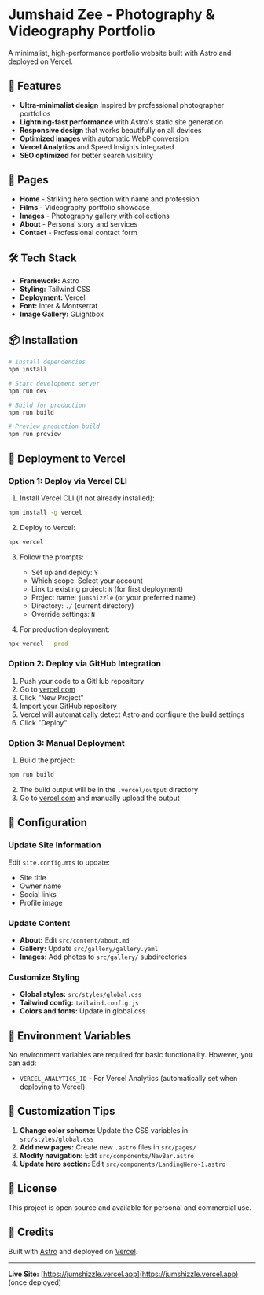 # Jumshaid Zee - Photography & Videography Portfolio

A minimalist, high-performance portfolio website built with Astro and deployed on Vercel.

## 🚀 Features

- **Ultra-minimalist design** inspired by professional photographer portfolios
- **Lightning-fast performance** with Astro's static site generation
- **Responsive design** that works beautifully on all devices
- **Optimized images** with automatic WebP conversion
- **Vercel Analytics** and Speed Insights integrated
- **SEO optimized** for better search visibility

## 📄 Pages

- **Home** - Striking hero section with name and profession
- **Films** - Videography portfolio showcase
- **Images** - Photography gallery with collections
- **About** - Personal story and services
- **Contact** - Professional contact form

## 🛠️ Tech Stack

- **Framework:** Astro
- **Styling:** Tailwind CSS
- **Deployment:** Vercel
- **Font:** Inter & Montserrat
- **Image Gallery:** GLightbox

## 📦 Installation

```bash
# Install dependencies
npm install

# Start development server
npm run dev

# Build for production
npm run build

# Preview production build
npm run preview
```

## 🚀 Deployment to Vercel

### Option 1: Deploy via Vercel CLI

1. Install Vercel CLI (if not already installed):
```bash
npm install -g vercel
```

2. Deploy to Vercel:
```bash
npx vercel
```

3. Follow the prompts:
   - Set up and deploy: `Y`
   - Which scope: Select your account
   - Link to existing project: `N` (for first deployment)
   - Project name: `jumshizzle` (or your preferred name)
   - Directory: `./` (current directory)
   - Override settings: `N`

4. For production deployment:
```bash
npx vercel --prod
```

### Option 2: Deploy via GitHub Integration

1. Push your code to a GitHub repository
2. Go to [vercel.com](https://vercel.com)
3. Click "New Project"
4. Import your GitHub repository
5. Vercel will automatically detect Astro and configure the build settings
6. Click "Deploy"

### Option 3: Manual Deployment

1. Build the project:
```bash
npm run build
```

2. The build output will be in the `.vercel/output` directory
3. Go to [vercel.com](https://vercel.com) and manually upload the output

## 🔧 Configuration

### Update Site Information

Edit `site.config.mts` to update:
- Site title
- Owner name
- Social links
- Profile image

### Update Content

- **About:** Edit `src/content/about.md`
- **Gallery:** Update `src/gallery/gallery.yaml`
- **Images:** Add photos to `src/gallery/` subdirectories

### Customize Styling

- **Global styles:** `src/styles/global.css`
- **Tailwind config:** `tailwind.config.js`
- **Colors and fonts:** Update in global.css

## 📝 Environment Variables

No environment variables are required for basic functionality. However, you can add:

- `VERCEL_ANALYTICS_ID` - For Vercel Analytics (automatically set when deploying to Vercel)

## 🎨 Customization Tips

1. **Change color scheme:** Update the CSS variables in `src/styles/global.css`
2. **Add new pages:** Create new `.astro` files in `src/pages/`
3. **Modify navigation:** Edit `src/components/NavBar.astro`
4. **Update hero section:** Edit `src/components/LandingHero-1.astro`

## 📄 License

This project is open source and available for personal and commercial use.

## 🤝 Credits

Built with [Astro](https://astro.build) and deployed on [Vercel](https://vercel.com).

---

**Live Site:** [https://jumshizzle.vercel.app](https://jumshizzle.vercel.app) (once deployed)